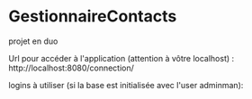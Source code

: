 # GestionnaireContacts
 projet en duo

Url pour accéder à l'application (attention à vôtre localhost) :
http://localhost:8080/connection/

logins à utiliser (si la base est initialisée avec l'user adminman):

